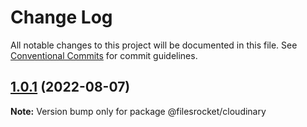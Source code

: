 # Change Log

All notable changes to this project will be documented in this file.
See [Conventional Commits](https://conventionalcommits.org) for commit guidelines.

## [1.0.1](https://github.com/Filesrocket/filesrocket-cloudinary/compare/v1.0.0...v1.0.1) (2022-08-07)

**Note:** Version bump only for package @filesrocket/cloudinary
